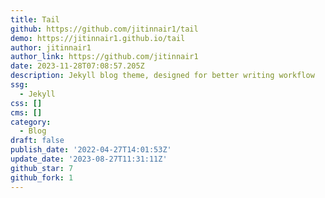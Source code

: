 ```yaml
---
title: Tail
github: https://github.com/jitinnair1/tail
demo: https://jitinnair1.github.io/tail
author: jitinnair1
author_link: https://github.com/jitinnair1
date: 2023-11-28T07:08:57.205Z
description: Jekyll blog theme, designed for better writing workflow
ssg:
  - Jekyll
css: []
cms: []
category:
  - Blog
draft: false
publish_date: '2022-04-27T14:01:53Z'
update_date: '2023-08-27T11:31:11Z'
github_star: 7
github_fork: 1
---
```

